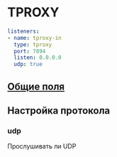 # TPROXY

```{.yaml linenums="1"}
listeners:
- name: tproxy-in
  type: tproxy
  port: 7894
  listen: 0.0.0.0
  udp: true
```

## [Общие поля](./index.md)

## Настройка протокола

### udp

Прослушивать ли UDP 